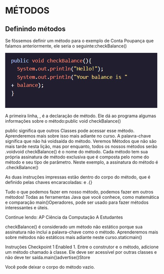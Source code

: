 <h1>MÉTODOS</h1>

<h2>Definindo métodos</h2>

<p>Se fôssemos definir um método para o exemplo de Conta Poupança que falamos anteriormente, ele seria o seguinte:checkBalance()
</p>

<img src="java1.jpeg">

<p>A primeira linha, , é a declaração de método. Ele dá ao programa algumas informações sobre o método:public void checkBalance()

public significa que outros Classes pode acessar esse método. Aprenderemos mais sobre isso mais adiante no curso.
A palavra-chave significa que não há voidsaída do método. Veremos Métodos que não são mais tarde nesta lição, mas por enquanto, todos os nossos métodos serão .voidvoid
checkBalance() é o nome do método.
Cada método tem sua própria assinatura de método exclusiva que é composta pelo nome do método e seu tipo de parâmetro. Neste exemplo, a assinatura do método é .checkBalance()

As duas instruções impressas estão dentro do corpo do método, que é definido pelas chaves encaracoladas: e .{}

Tudo o que podemos fazer em nosso método, podemos fazer em outros métodos! Todas as ferramentas Java que você conhece, como matemática e comparação main()Operadores, pode ser usado para fazer métodos interessantes e úteis.

Continue lendo: AP Ciência da Computação A Estudantes

checkBalance() é considerado um método não estático porque sua assinatura não inclui a palavra-chave como o método. Aprenderemos mais sobre métodos não estáticos mais adiante neste curso.staticmain()

Instruções
Checkpoint 1 Enabled
1.
Entre o construtor e o método, adicione um método chamado à classe. Ele deve ser acessível por outras classes e não deve ter saída.main()advertise()Store

Você pode deixar o corpo do método vazio.</p>